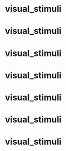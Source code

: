 # visual_stimuli
# visual_stimuli
# visual_stimuli
# visual_stimuli
# visual_stimuli
# visual_stimuli
# visual_stimuli
